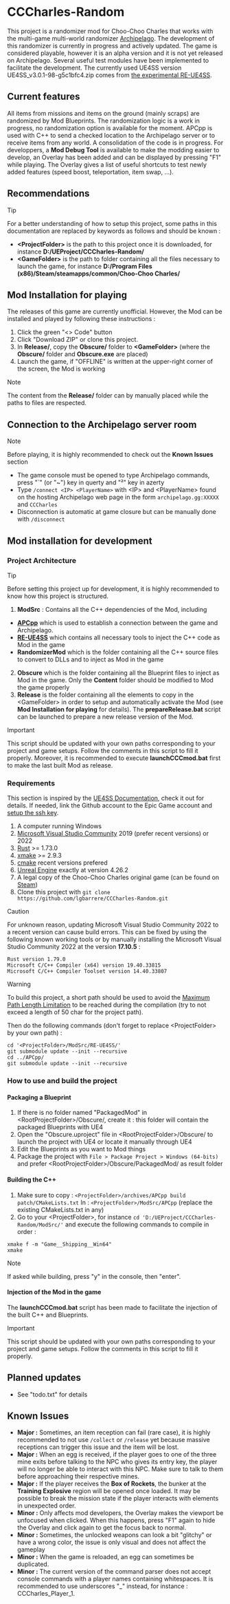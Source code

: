 # CCCharles-Random
This project is a randomizer mod for Choo-Choo Charles that works with the multi-game multi-world randomizer [Archipelago](https://archipelago.gg/).
The development of this randomizer is currently in progress and actively updated.
The game is considered playable, however it is an alpha version and it is not yet released on Archipelago.
Several useful test modules have been implemented to facilitate the development.
The currently used UE4SS version UE4SS_v3.0.1-98-g5c1bfc4.zip comes from [the experimental RE-UE4SS](https://github.com/UE4SS-RE/RE-UE4SS/releases/tag/experimental).

## Current features
All items from missions and items on the ground (mainly scraps) are randomized by Mod Blueprints.
The randomization logic is a work in progress, no randomization option is available for the moment.
APCpp is used with C++ to send a checked location to the Archipelago server or to receive items from any world.
A consolidation of the code is in progress.
For developpers, a **Mod Debug Tool** is available to make the modding easier to develop, an Overlay has been added and can be displayed by pressing "F1" while playing.
The Overlay gives a list of useful shortcuts to test newly added features (speed boost, teleportation, item swap, ...).

## Recommendations
> [!TIP]
> For a better understanding of how to setup this project, some paths in this documentation are replaced by keywords as follows and should be known :
* **\<ProjectFolder\>** is the path to this project once it is downloaded, for instance **D:/UEProject/CCCharles-Random/**
* **\<GameFolder\>** is the path to folder containing all the files necessary to launch the game, for instance **D:/Program Files (x86)/Steam/steamapps/common/Choo-Choo Charles/**

## Mod Installation for playing
The releases of this game are currently unofficial. However, the Mod can be installed and played by following these instructions :
1. Click the green "<> Code" button
2. Click "Download ZIP" or clone this project.
3. In **Release/**, copy the **Obscure/** folder to **\<GameFolder\>** (where the **Obscure/** folder and **Obscure.exe** are placed)
4. Launch the game, if "OFFLINE" is written at the upper-right corner of the screen, the Mod is working
> [!NOTE]
> The content from the **Release/** folder can by manually placed while the paths to files are respected.

## Connection to the Archipelago server room
> [!NOTE]
> Before playing, it is highly recommended to check out the **Known Issues** section
* The game console must be opened to type Archipelago commands, press "`" (or "~") key in querty and "²" key in azerty
* Type ``/connect <IP> <PlayerName>`` with \<IP\> and \<PlayerName\> found on the hosting Archipelago web page in the form ``archipelago.gg:XXXXX`` and ``CCCharles``
* Disconnection is automatic at game closure but can be manually done with ``/disconnect``

## Mod installation for development
### Project Architecture
> [!TIP]
> Before setting this project up for development, it is highly recommended to know how this project is structured.
1. **ModSrc** : Contains all the C++ dependencies of the Mod, including
* [**APCpp**](https://github.com/N00byKing/APCpp) which is used to establish a connection between the game and Archipelago.
* [**RE-UE4SS**](https://github.com/UE4SS-RE/RE-UE4SS) which contains all necessary tools to inject the C++ code as Mod in the game
* **RandomizerMod** which is the folder containing all the C++ source files to convert to DLLs and to inject as Mod in the game
2. **Obscure** which is the folder containing all the Blueprint files to inject as Mod in the game. Only the **Content** folder should be modified to Mod the game properly
3. **Release** is the folder containing all the elements to copy in the \<GameFolder\> in order to setup and automatically activate the Mod (see **Mod Installation for playing** for details). The **prepareRelease.bat** script can be launched to prepare a new release version of the Mod.
> [!IMPORTANT]
> This script should be updated with your own paths corresponding to your project and game setups.
> Follow the comments in this script to fill it properly. Moreover, it is recommended to execute **launchCCCmod.bat** first to make the last built Mod as release.

### Requirements
This section is inspired by the [UE4SS Documentation](https://docs.ue4ss.com/dev/index.html), check it out for details.
If needed, link the Github account to the Epic Game account and [setup the ssh key](https://www.youtube.com/watch?v=X40b9x9BFGo).
1. A computer running Windows
2. [Microsoft Visual Studio Community](https://visualstudio.microsoft.com/fr/vs/community/) 2019 (prefer recent versions) or 2022
3. [Rust](https://www.rust-lang.org/tools/install) >= 1.73.0
4. [xmake](https://xmake.io/#/) >= 2.9.3
5. [cmake](https://cmake.org/download/) recent versions prefered
6. [Unreal Engine](https://www.unrealengine.com/en-US/download) exactly at version 4.26.2
7. A legal copy of the Choo-Choo Charles original game (can be found on [Steam](https://store.steampowered.com/))
8. Clone this project with ``git clone https://github.com/lgbarrere/CCCharles-Random.git``

> [!CAUTION]
> For unknown reason, updating Microsoft Visual Studio Community 2022 to a recent version can cause build errors.
> This can be fixed by using the following known working tools or by manually installing the Microsoft Visual Studio Community 2022 at the version **17.10.5** :
```
Rust version 1.79.0
Microsoft C/C++ Compiler (x64) version 19.40.33815
Microsoft C/C++ Compiler Toolset version 14.40.33807
```

> [!WARNING]
> To build this project, a short path should be used to avoid the [Maximum Path Length Limitation](https://learn.microsoft.com/en-us/windows/win32/fileio/maximum-file-path-limitation?tabs=registry) to be reached during the compilation (try to not exceed a length of 50 char for the project path).

Then do the following commands (don't forget to replace \<ProjectFolder\> by your own path) :
```
cd '<ProjectFolder>/ModSrc/RE-UE4SS/'
git submodule update --init --recursive
cd ../APCpp/
git submodule update --init --recursive
```

### How to use and build the project
#### Packaging a Blueprint
1. If there is no folder named "PackagedMod" in \<RootProjectFolder\>/Obscure/, create it : this folder will contain the packaged Blueprints with UE4
2. Open the "Obscure.uproject" file in \<RootProjectFolder\>/Obscure/ to launch the project with UE4 or locate it manually through UE4
3. Edit the Blueprints as you want to Mod things
4. Package the project with `File > Package Project > Windows (64-bits)` and prefer \<RootProjectFolder\>/Obscure/PackagedMod/ as result folder
#### Building the C++
1. Make sure to copy :
``<ProjectFolder>/archives/APCpp build patch/CMakeLists.txt``
In :
``<ProjectFolder>/ModSrc/APCpp`` (replace the existing CMakeLists.txt in any)
2. Go to your \<ProjectFolder\>, for instance ``cd 'D:/UEProject/CCCharles-Random/ModSrc/'`` and execute the following commands to compile in order :
```
xmake f -m "Game__Shipping__Win64"
xmake
```
> [!NOTE]
> If asked while building, press "y" in the console, then "enter".

#### Injection of the Mod in the game
The **launchCCCmod.bat** script has been made to facilitate the injection of the built C++ and Blueprints.
> [!IMPORTANT]
> This script should be updated with your own paths corresponding to your project and game setups.
> Follow the comments in this script to fill it properly.

## Planned updates
* See "todo.txt" for details

## Known Issues
* **Major :** Sometimes, an item reception can fail (rare case), it is highly recommended to not use ``/collect`` or ``/release`` yet because massive receptions can trigger this issue and the item will be lost.
* **Major :** When an egg is received, if the player goes to one of the three mine exits before talking to the NPC who gives its entry key, the player will no longer be able to interact with this NPC. Make sure to talk to them before approaching their respective mines.
* **Major :** If the player receives the **Box of Rockets**, the bunker at the **Training Explosive** region will be opened once loaded. It may be possible to break the mission state if the player interacts with elements in unexpected order.
* **Minor :** Only affects mod developers, the Overlay makes the viewport be unfocused when clicked. When this happens, press "F1" again to hide the Overlay and click again to get the focus back to normal.
* **Minor :** Sometimes, the unlocked weapons can look a bit "glitchy" or have a wrong color, the issue is only visual and does not affect the gameplay
* **Minor :** When the game is reloaded, an egg can sometimes be duplicated.
* **Minor :** The current version of the command parser does not accept console commands with a player names containing whitespaces. It is recommended to use underscores "_" instead, for instance : CCCharles_Player_1.
